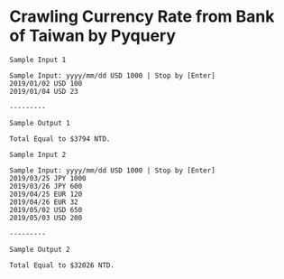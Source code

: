# Crawling Currency Rate from Bank of Taiwan by Pyquery


```
Sample Input 1

Sample Input: yyyy/mm/dd USD 1000 | Stop by [Enter]
2019/01/02 USD 100
2019/01/04 USD 23

---------

Sample Output 1

Total Equal to $3794 NTD.
```
```
Sample Input 2

Sample Input: yyyy/mm/dd USD 1000 | Stop by [Enter]
2019/03/25 JPY 1000
2019/03/26 JPY 600
2019/04/25 EUR 120
2019/04/26 EUR 32
2019/05/02 USD 650
2019/05/03 USD 200

---------

Sample Output 2

Total Equal to $32026 NTD.
```
